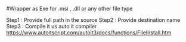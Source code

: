 #Wrapper as Exe for .msi , .dll or any other file type

Step1 : Provide full path in the source 
Step2 : Provide destination name 
Step3 : Compile it us auto it compiler https://www.autoitscript.com/autoit3/docs/functions/FileInstall.htm
